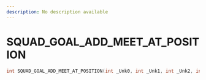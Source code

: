```yaml
---
description: No description available 
---
```


# SQUAD_GOAL_ADD_MEET_AT_POSITION

```cpp
int SQUAD_GOAL_ADD_MEET_AT_POSITION(int _Unk0, int _Unk1, int _Unk2, int _Unk3, int _Unk4, int _Unk5);
```